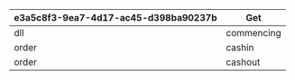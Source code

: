 | e3a5c8f3-9ea7-4d17-ac45-d398ba90237b | Get |
| - | - |
| dll | commencing |
| order | cashin |
| order | cashout |
